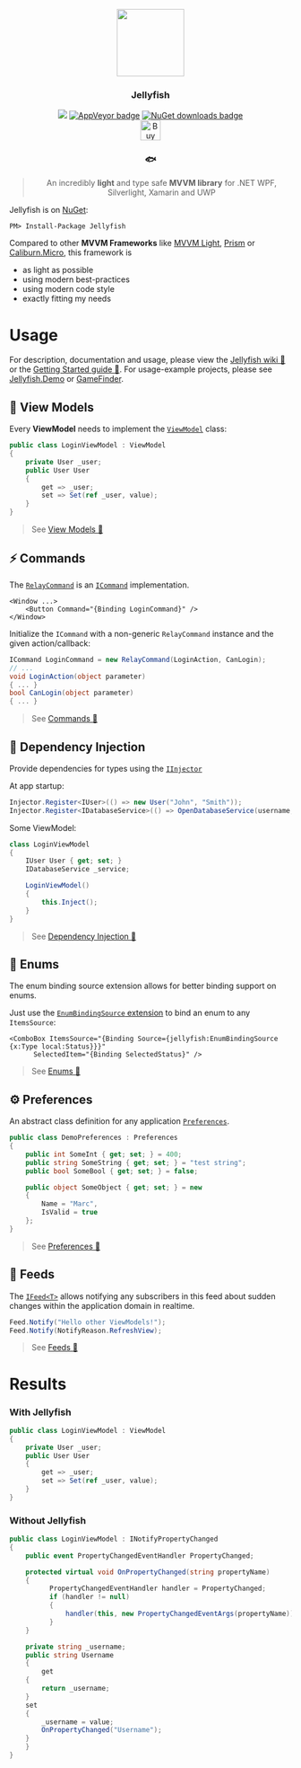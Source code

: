 <p align="center">
  <img src="https://github.com/mrousavy/Jellyfish/raw/master/Images/jellyfish.png" height="120" />
  <h3 align="center">Jellyfish</h3>
  <p align="center">
	<a class="badge-align" href="https://www.codacy.com/app/mrousavy/Jellyfish?utm_source=github.com&amp;utm_medium=referral&amp;utm_content=mrousavy/Jellyfish&amp;utm_campaign=Badge_Grade"><img src="https://api.codacy.com/project/badge/Grade/b677d8c1fa194835b42b7b6266a39b6b"/></a>
	<a href="https://ci.appveyor.com/project/mrousavy/jellyfish/"><img src="https://ci.appveyor.com/api/projects/status/o7nxq777rlqmr082?svg=true" alt="AppVeyor badge"></a>
	<a href="https://www.nuget.org/packages/Jellyfish/"><img src="https://img.shields.io/nuget/dt/Jellyfish.svg" alt="NuGet downloads badge"></a>
	<br/>
	<a href='https://ko-fi.com/F1F8CLXG' target='_blank'><img height='36' style='border:0px;height:36px;' src='https://az743702.vo.msecnd.net/cdn/kofi2.png?v=0' border='0' alt='Buy Me a Coffee at ko-fi.com' /></a>
	<h3 align="center">🐟</h3>
  </p>
  <blockquote align="center">
  	<p align="center">
  		An incredibly <strong>light</strong> and type safe <strong>MVVM library</strong> for .NET WPF, Silverlight, Xamarin and UWP
	  </p>
  </blockquote>
</p>

Jellyfish is on [NuGet](https://www.nuget.org/packages/Jellyfish/):
```pm
PM> Install-Package Jellyfish
```

Compared to other **MVVM Frameworks** like [MVVM Light](http://www.mvvmlight.net/), [Prism](https://github.com/PrismLibrary/Prism) or [Caliburn.Micro](https://caliburnmicro.com/), this framework is
* as light as possible
* using modern best-practices
* using modern code style
* exactly fitting my needs


# Usage

For description, documentation and usage, please view the [Jellyfish wiki 📖](https://github.com/mrousavy/Jellyfish/wiki) or the [Getting Started guide 📖](https://github.com/mrousavy/Jellyfish/wiki/Getting-started). For usage-example projects, please see [Jellyfish.Demo](https://github.com/mrousavy/Jellyfish/tree/master/Jellyfish.Demo) or [GameFinder](https://github.com/mrousavy/GameFinder).

## 📝 View Models

Every **ViewModel** needs to implement the [`ViewModel`](https://github.com/mrousavy/Jellyfish/blob/master/Jellyfish/ViewModel.cs) class:

```cs
public class LoginViewModel : ViewModel
{
    private User _user;
    public User User
    {
        get => _user;
        set => Set(ref _user, value);
    }
}
```

> See [View Models 📖](https://github.com/mrousavy/Jellyfish/wiki/📝-View-Models)

## ⚡ Commands
The [`RelayCommand`](https://github.com/mrousavy/Jellyfish/blob/master/Jellyfish/RelayCommand.cs) is an [`ICommand`](https://msdn.microsoft.com/en-us/library/system.windows.input.icommand(v=vs.110).aspx) implementation.

```xaml
<Window ...>
    <Button Command="{Binding LoginCommand}" />
</Window>
```

Initialize the `ICommand` with a non-generic `RelayCommand` instance and the given action/callback:
```cs
ICommand LoginCommand = new RelayCommand(LoginAction, CanLogin);
// ...
void LoginAction(object parameter)
{ ... }
bool CanLogin(object parameter)
{ ... }
```

> See [Commands 📖](https://github.com/mrousavy/Jellyfish/wiki/⚡-Commands)

## 💉 Dependency Injection
Provide dependencies for types using the [`IInjector`](https://github.com/mrousavy/Jellyfish/blob/master/Jellyfish/DependencyInjection/IInjector.cs)

At app startup:
```cs
Injector.Register<IUser>(() => new User("John", "Smith"));
Injector.Register<IDatabaseService>(() => OpenDatabaseService(username, password));
```
Some ViewModel:
```cs
class LoginViewModel
{
    IUser User { get; set; }
    IDatabaseService _service;

    LoginViewModel()
    {
        this.Inject();
    }
}
```

> See [Dependency Injection 📖](https://github.com/mrousavy/Jellyfish/wiki/%F0%9F%92%89-Dependency-Injection)

## 💾 Enums
The enum binding source extension allows for better binding support on enums.

Just use the [`EnumBindingSource` extension](https://github.com/mrousavy/Jellyfish/blob/master/Jellyfish/Extensions/EnumBindingSourceExtension.cs) to bind an enum to any `ItemsSource`:
```xaml
<ComboBox ItemsSource="{Binding Source={jellyfish:EnumBindingSource {x:Type local:Status}}}"
	  SelectedItem="{Binding SelectedStatus}" />
```

> See [Enums 📖](https://github.com/mrousavy/Jellyfish/wiki/💾-Enums)

## ⚙️ Preferences
An abstract class definition for any application [`Preferences`](https://github.com/mrousavy/Jellyfish/blob/master/Jellyfish/Preferences.cs).

```cs
public class DemoPreferences : Preferences
{
    public int SomeInt { get; set; } = 400;
    public string SomeString { get; set; } = "test string";
    public bool SomeBool { get; set; } = false;

    public object SomeObject { get; set; } = new
    {
        Name = "Marc",
        IsValid = true
    };
}
```

> See [Preferences 📖](https://github.com/mrousavy/Jellyfish/wiki/⚙️-Preferences)

## 🔔 Feeds
The [`IFeed<T>`](https://github.com/mrousavy/Jellyfish/blob/master/Jellyfish/Feeds/IFeed.cs) allows notifying any subscribers in this feed about sudden changes within the application domain in realtime.

```cs
Feed.Notify("Hello other ViewModels!");
Feed.Notify(NotifyReason.RefreshView);
```

> See [Feeds 📖](https://github.com/mrousavy/Jellyfish/wiki/🔔-Feeds)


# Results
### With Jellyfish
```cs
public class LoginViewModel : ViewModel
{
    private User _user;
    public User User
    {
        get => _user;
        set => Set(ref _user, value);
    }
}
```

### Without Jellyfish
```cs
public class LoginViewModel : INotifyPropertyChanged
{
    public event PropertyChangedEventHandler PropertyChanged;

    protected virtual void OnPropertyChanged(string propertyName)
    {
          PropertyChangedEventHandler handler = PropertyChanged;
          if (handler != null)
          {
              handler(this, new PropertyChangedEventArgs(propertyName));
          }
    }

    private string _username;
    public string Username
    {
        get
	{
	    return _username;
	}
	set
	{
	    _username = value;
	    OnPropertyChanged("Username");
	}
    }
}
```
